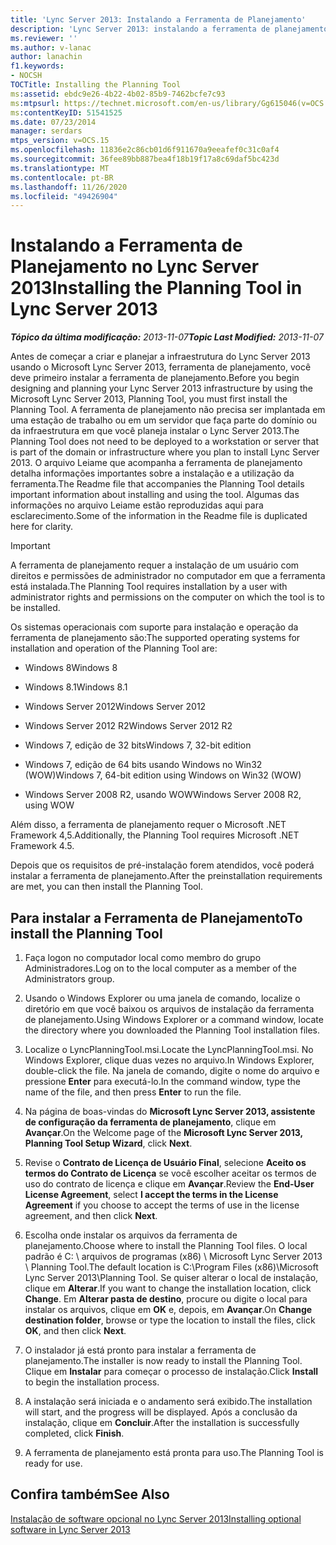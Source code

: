 ```yaml
---
title: 'Lync Server 2013: Instalando a Ferramenta de Planejamento'
description: 'Lync Server 2013: instalando a ferramenta de planejamento.'
ms.reviewer: ''
ms.author: v-lanac
author: lanachin
f1.keywords:
- NOCSH
TOCTitle: Installing the Planning Tool
ms:assetid: ebdc9e26-4b22-4b02-85b9-7462bcfe7c93
ms:mtpsurl: https://technet.microsoft.com/en-us/library/Gg615046(v=OCS.15)
ms:contentKeyID: 51541525
ms.date: 07/23/2014
manager: serdars
mtps_version: v=OCS.15
ms.openlocfilehash: 11836e2c86cb01d6f911670a9eeafef0c31c0af4
ms.sourcegitcommit: 36fee89bb887bea4f18b19f17a8c69daf5bc423d
ms.translationtype: MT
ms.contentlocale: pt-BR
ms.lasthandoff: 11/26/2020
ms.locfileid: "49426904"
---
```

# <a name="installing-the-planning-tool-in-lync-server-2013"></a><span data-ttu-id="0fbeb-103">Instalando a Ferramenta de Planejamento no Lync Server 2013</span><span class="sxs-lookup"><span data-stu-id="0fbeb-103">Installing the Planning Tool in Lync Server 2013</span></span>

<div data-xmlns="http://www.w3.org/1999/xhtml">

<div class="topic" data-xmlns="http://www.w3.org/1999/xhtml" data-msxsl="urn:schemas-microsoft-com:xslt" data-cs="https://msdn.microsoft.com/">

<div data-asp="https://msdn2.microsoft.com/asp">



</div>

<div id="mainSection">

<div id="mainBody"><span data-ttu-id="0fbeb-104">

<span> </span></span><span class="sxs-lookup"><span data-stu-id="0fbeb-104">

<span> </span></span></span>

<span data-ttu-id="0fbeb-105">_**Tópico da última modificação:** 2013-11-07_</span><span class="sxs-lookup"><span data-stu-id="0fbeb-105">_**Topic Last Modified:** 2013-11-07_</span></span>

<span data-ttu-id="0fbeb-106">Antes de começar a criar e planejar a infraestrutura do Lync Server 2013 usando o Microsoft Lync Server 2013, ferramenta de planejamento, você deve primeiro instalar a ferramenta de planejamento.</span><span class="sxs-lookup"><span data-stu-id="0fbeb-106">Before you begin designing and planning your Lync Server 2013 infrastructure by using the Microsoft Lync Server 2013, Planning Tool, you must first install the Planning Tool.</span></span> <span data-ttu-id="0fbeb-107">A ferramenta de planejamento não precisa ser implantada em uma estação de trabalho ou em um servidor que faça parte do domínio ou da infraestrutura em que você planeja instalar o Lync Server 2013.</span><span class="sxs-lookup"><span data-stu-id="0fbeb-107">The Planning Tool does not need to be deployed to a workstation or server that is part of the domain or infrastructure where you plan to install Lync Server 2013.</span></span> <span data-ttu-id="0fbeb-108">O arquivo Leiame que acompanha a ferramenta de planejamento detalha informações importantes sobre a instalação e a utilização da ferramenta.</span><span class="sxs-lookup"><span data-stu-id="0fbeb-108">The Readme file that accompanies the Planning Tool details important information about installing and using the tool.</span></span> <span data-ttu-id="0fbeb-109">Algumas das informações no arquivo Leiame estão reproduzidas aqui para esclarecimento.</span><span class="sxs-lookup"><span data-stu-id="0fbeb-109">Some of the information in the Readme file is duplicated here for clarity.</span></span>

<div>


> [!IMPORTANT]  
> <span data-ttu-id="0fbeb-110">A ferramenta de planejamento requer a instalação de um usuário com direitos e permissões de administrador no computador em que a ferramenta está instalada.</span><span class="sxs-lookup"><span data-stu-id="0fbeb-110">The Planning Tool requires installation by a user with administrator rights and permissions on the computer on which the tool is to be installed.</span></span>



</div>

<span data-ttu-id="0fbeb-111">Os sistemas operacionais com suporte para instalação e operação da ferramenta de planejamento são:</span><span class="sxs-lookup"><span data-stu-id="0fbeb-111">The supported operating systems for installation and operation of the Planning Tool are:</span></span>

  - <span data-ttu-id="0fbeb-112">Windows 8</span><span class="sxs-lookup"><span data-stu-id="0fbeb-112">Windows 8</span></span>

  - <span data-ttu-id="0fbeb-113">Windows 8.1</span><span class="sxs-lookup"><span data-stu-id="0fbeb-113">Windows 8.1</span></span>

  - <span data-ttu-id="0fbeb-114">Windows Server 2012</span><span class="sxs-lookup"><span data-stu-id="0fbeb-114">Windows Server 2012</span></span>

  - <span data-ttu-id="0fbeb-115">Windows Server 2012 R2</span><span class="sxs-lookup"><span data-stu-id="0fbeb-115">Windows Server 2012 R2</span></span>

  - <span data-ttu-id="0fbeb-116">Windows 7, edição de 32 bits</span><span class="sxs-lookup"><span data-stu-id="0fbeb-116">Windows 7, 32-bit edition</span></span>

  - <span data-ttu-id="0fbeb-117">Windows 7, edição de 64 bits usando Windows no Win32 (WOW)</span><span class="sxs-lookup"><span data-stu-id="0fbeb-117">Windows 7, 64-bit edition using Windows on Win32 (WOW)</span></span>

  - <span data-ttu-id="0fbeb-118">Windows Server 2008 R2, usando WOW</span><span class="sxs-lookup"><span data-stu-id="0fbeb-118">Windows Server 2008 R2, using WOW</span></span>

<span data-ttu-id="0fbeb-119">Além disso, a ferramenta de planejamento requer o Microsoft .NET Framework 4,5.</span><span class="sxs-lookup"><span data-stu-id="0fbeb-119">Additionally, the Planning Tool requires Microsoft .NET Framework 4.5.</span></span>

<span data-ttu-id="0fbeb-120">Depois que os requisitos de pré-instalação forem atendidos, você poderá instalar a ferramenta de planejamento.</span><span class="sxs-lookup"><span data-stu-id="0fbeb-120">After the preinstallation requirements are met, you can then install the Planning Tool.</span></span>

<div>

## <a name="to-install-the-planning-tool"></a><span data-ttu-id="0fbeb-121">Para instalar a Ferramenta de Planejamento</span><span class="sxs-lookup"><span data-stu-id="0fbeb-121">To install the Planning Tool</span></span>

1.  <span data-ttu-id="0fbeb-122">Faça logon no computador local como membro do grupo Administradores.</span><span class="sxs-lookup"><span data-stu-id="0fbeb-122">Log on to the local computer as a member of the Administrators group.</span></span>

2.  <span data-ttu-id="0fbeb-123">Usando o Windows Explorer ou uma janela de comando, localize o diretório em que você baixou os arquivos de instalação da ferramenta de planejamento.</span><span class="sxs-lookup"><span data-stu-id="0fbeb-123">Using Windows Explorer or a command window, locate the directory where you downloaded the Planning Tool installation files.</span></span>

3.  <span data-ttu-id="0fbeb-124">Localize o LyncPlanningTool.msi.</span><span class="sxs-lookup"><span data-stu-id="0fbeb-124">Locate the LyncPlanningTool.msi.</span></span> <span data-ttu-id="0fbeb-125">No Windows Explorer, clique duas vezes no arquivo.</span><span class="sxs-lookup"><span data-stu-id="0fbeb-125">In Windows Explorer, double-click the file.</span></span> <span data-ttu-id="0fbeb-126">Na janela de comando, digite o nome do arquivo e pressione  **Enter** para executá-lo.</span><span class="sxs-lookup"><span data-stu-id="0fbeb-126">In the command window, type the name of the file, and then press **Enter** to run the file.</span></span>

4.  <span data-ttu-id="0fbeb-127">Na página de boas-vindas do **Microsoft Lync Server 2013, assistente de configuração da ferramenta de planejamento**, clique em **Avançar**.</span><span class="sxs-lookup"><span data-stu-id="0fbeb-127">On the Welcome page of the **Microsoft Lync Server 2013, Planning Tool Setup Wizard**, click **Next**.</span></span>

5.  <span data-ttu-id="0fbeb-128">Revise o **Contrato de Licença de Usuário Final**, selecione **Aceito os termos do Contrato de Licença** se você escolher aceitar os termos de uso do contrato de licença e clique em **Avançar**.</span><span class="sxs-lookup"><span data-stu-id="0fbeb-128">Review the **End-User License Agreement**, select **I accept the terms in the License Agreement** if you choose to accept the terms of use in the license agreement, and then click **Next**.</span></span>

6.  <span data-ttu-id="0fbeb-129">Escolha onde instalar os arquivos da ferramenta de planejamento.</span><span class="sxs-lookup"><span data-stu-id="0fbeb-129">Choose where to install the Planning Tool files.</span></span> <span data-ttu-id="0fbeb-130">O local padrão é C: \\ arquivos de programas (x86) \\ Microsoft Lync Server 2013 \\ Planning Tool.</span><span class="sxs-lookup"><span data-stu-id="0fbeb-130">The default location is C:\\Program Files (x86)\\Microsoft Lync Server 2013\\Planning Tool.</span></span> <span data-ttu-id="0fbeb-131">Se quiser alterar o local de instalação, clique em **Alterar**.</span><span class="sxs-lookup"><span data-stu-id="0fbeb-131">If you want to change the installation location, click **Change**.</span></span> <span data-ttu-id="0fbeb-132">Em **Alterar pasta de destino**, procure ou digite o local para instalar os arquivos, clique em **OK** e, depois, em **Avançar**.</span><span class="sxs-lookup"><span data-stu-id="0fbeb-132">On **Change destination folder**, browse or type the location to install the files, click **OK**, and then click **Next**.</span></span>

7.  <span data-ttu-id="0fbeb-133">O instalador já está pronto para instalar a ferramenta de planejamento.</span><span class="sxs-lookup"><span data-stu-id="0fbeb-133">The installer is now ready to install the Planning Tool.</span></span> <span data-ttu-id="0fbeb-134">Clique em **Instalar** para começar o processo de instalação.</span><span class="sxs-lookup"><span data-stu-id="0fbeb-134">Click **Install** to begin the installation process.</span></span>

8.  <span data-ttu-id="0fbeb-135">A instalação será iniciada e o andamento será exibido.</span><span class="sxs-lookup"><span data-stu-id="0fbeb-135">The installation will start, and the progress will be displayed.</span></span> <span data-ttu-id="0fbeb-136">Após a conclusão da instalação, clique em **Concluir**.</span><span class="sxs-lookup"><span data-stu-id="0fbeb-136">After the installation is successfully completed, click **Finish**.</span></span>

9.  <span data-ttu-id="0fbeb-137">A ferramenta de planejamento está pronta para uso.</span><span class="sxs-lookup"><span data-stu-id="0fbeb-137">The Planning Tool is ready for use.</span></span>

</div>

<div>

## <a name="see-also"></a><span data-ttu-id="0fbeb-138">Confira também</span><span class="sxs-lookup"><span data-stu-id="0fbeb-138">See Also</span></span>


[<span data-ttu-id="0fbeb-139">Instalação de software opcional no Lync Server 2013</span><span class="sxs-lookup"><span data-stu-id="0fbeb-139">Installing optional software in Lync Server 2013</span></span>](lync-server-2013-installing-optional-software.md)  
  

<span data-ttu-id="0fbeb-140"></div>

</div>

<span> </span>

</div>

</div>

</span><span class="sxs-lookup"><span data-stu-id="0fbeb-140"></div>

</div>

<span> </span>

</div>

</div>

</span></span></div>

